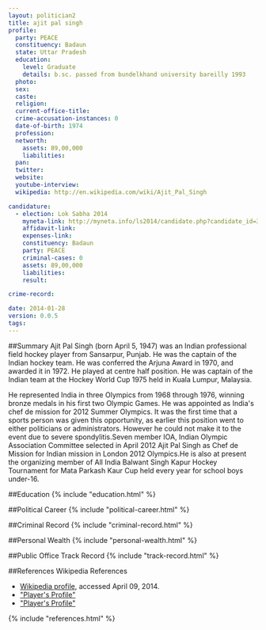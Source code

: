 ```yaml
---
layout: politician2
title: ajit pal singh
profile: 
  party: PEACE
  constituency: Badaun
  state: Uttar Pradesh
  education: 
    level: Graduate
    details: b.sc. passed from bundelkhand university bareilly 1993
  photo: 
  sex: 
  caste: 
  religion: 
  current-office-title: 
  crime-accusation-instances: 0
  date-of-birth: 1974
  profession: 
  networth: 
    assets: 89,00,000
    liabilities: 
  pan: 
  twitter: 
  website: 
  youtube-interview: 
  wikipedia: http://en.wikipedia.com/wiki/Ajit_Pal_Singh

candidature: 
  - election: Lok Sabha 2014
    myneta-link: http://myneta.info/ls2014/candidate.php?candidate_id=3079
    affidavit-link: 
    expenses-link: 
    constituency: Badaun 
    party: PEACE
    criminal-cases: 0
    assets: 89,00,000
    liabilities: 
    result:  

crime-record: 

date: 2014-01-28
version: 0.0.5
tags: 
---
```

##Summary
Ajit Pal Singh (born April 5, 1947) was an Indian professional field hockey player from Sansarpur, Punjab. He was the captain of the Indian hockey team. He was conferred the Arjuna Award in 1970, and awarded it in 1972. He played at centre half position. He was captain of the Indian team at the Hockey World Cup 1975 held in Kuala Lumpur, Malaysia.

He represented India in three Olympics from 1968 through 1976, winning bronze medals in his first two Olympic Games. He was appointed as India's chef de mission for 2012 Summer Olympics. It was the first time that a sports person was given this opportunity, as earlier this position went to either politicians or administrators. However he could not make it to the event due to severe spondylitis.Seven member IOA, Indian Olympic Association Committee selected in April 2012 Ajit Pal Singh as Chef de Mission for Indian mission in London 2012 Olympics.He is also at present the organizing member of All India Balwant Singh Kapur Hockey Tournament for Mata Parkash Kaur Cup held every year for school boys under-16.


##Education
{% include "education.html" %}


##Political Career
{% include "political-career.html" %}


##Criminal Record
{% include "criminal-record.html" %}


##Personal Wealth
{% include "personal-wealth.html" %}


##Public Office Track Record
{% include "track-record.html" %}


##References
Wikipedia References
- [Wikipedia profile]({{page.profile.wikipedia}}), accessed April 09, 2014.
- ["Player's Profile"][wiki1]
- ["Player's Profile"][wiki2]

[wiki1]: http://www.sports-reference.com/olympics/athletes/si/ajitpal-singh-1.html
[wiki2]: http://www.thehindu.com/sport/other-sports/article3691327.ece


{% include "references.html" %}